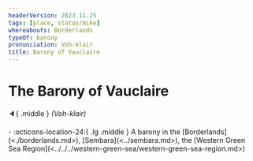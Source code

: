 ```yaml
---
headerVersion: 2023.11.25
tags: [place, status/mike]
whereabouts: Borderlands
typeOf: barony
pronunciation: Voh-klair
title: Barony of Vauclaire
---
```

# The Barony of Vauclaire
:speaker:{ .middle } *(Voh-klair)*  
<div class="grid cards ext-narrow-margin ext-one-column" markdown>
-    :octicons-location-24:{ .lg .middle } A barony in the [Borderlands](<./borderlands.md>), [Sembara](<../sembara.md>), the [Western Green Sea Region](<../../../western-green-sea/western-green-sea-region.md>)  
</div>



